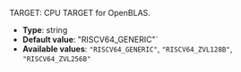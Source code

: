 <arg>TARGET</arg>: CPU TARGET for OpenBLAS.
* **Type**: string
* **Default value**: "RISCV64_GENERIC"`
* **Available values**: `"RISCV64_GENERIC"`, `"RISCV64_ZVL128B"`, `"RISCV64_ZVL256B"`